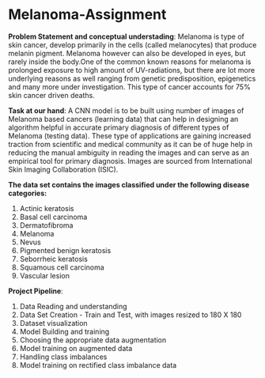 # Melanoma-Assignment

**Problem Statement and conceptual understading**: Melanoma is type of skin cancer, develop primarily in the cells (called melanocytes) that produce melanin pigment. Melanoma however can also be developed in eyes, but rarely inside the body.One of the common known reasons for melanoma is prolonged exposure to high amount of UV-radiations, but there are lot more underlying reasons as well ranging from genetic predisposition, epigenetics and many more under investigation. This type of cancer accounts for 75% skin cancer driven deaths. 

**Task at our hand**:  A CNN model is to be built using number of images of Melanoma based cancers (learning data) that can help in designing an algorithm helpful in accurate primary diagnosis of different types of Melanoma (testing data). These type of applications are gaining increased traction from scientific and medical community as it can be of huge help in reducing the manual ambiguity in reading the images and can serve as an empirical tool for primary diagnosis. Images are sourced from International Skin Imaging Collaboration (ISIC). 

**The data set contains the images classified under the following disease categories:**
1. Actinic keratosis
2. Basal cell carcinoma
3. Dermatofibroma
4. Melanoma
5. Nevus
6. Pigmented benign keratosis
7. Seborrheic keratosis
8. Squamous cell carcinoma
9. Vascular lesion

**Project Pipeline**: 
1. Data Reading and understanding
2. Data Set Creation - Train and Test, with images resized to 180 X 180
3. Dataset visualization
4. Model Building and training
5. Choosing the appropriate data augmentation
6. Model training on augmented data
7. Handling class imbalances
8. Model training on rectified class imbalance data
